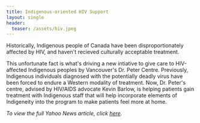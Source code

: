 ```yaml
---
title: Indigenous-oriented HIV Support
layout: single
header:
  teaser: /assets/hiv.jpeg
---
```

Historically, Indigenous people of Canada have been disproportionately affected by HIV, and haven't recieved culturally acceptable treatment. 

This unfortunate fact is what's driving a new intiative to give care to HIV-affected Indigenous peoples by Vancouver's Dr. Peter Centre. Previously, Indigenous individuals diagnosed with the potentially deadly virus have been forced to endure a Western modality of treatment. Now, Dr. Peter's centre, advised by HIV/AIDS advocate Kevin Barlow, is helping patients gain treatment with Indigenous staff that will help incorporate elements of Indigeneity into the program to make patients feel more at home. 

*To view the full Yahoo News article, click [here](https://ca.news.yahoo.com/culture-medicine-indigenous-centred-hiv-140000220.html).*
